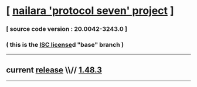 
# [ [nailara 'protocol seven' project](http://src.nailara.net/) ]

### [ source code version : 20.0042-3243.0 ]

### ( this is the [ISC license](license)d "base" branch )
---
## current [release](https://github.com/anotherlink/nailara/releases) \\\\// [1.48.3](https://github.com/anotherlink/nailara/releases/tag/1.48.3)
---
